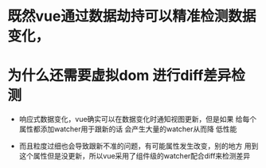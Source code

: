 

# 既然vue通过数据劫持可以精准检测数据变化，
# 为什么还需要虚拟dom 进行diff差异检测

  - 响应式数据变化，vue确实可以在数据变化时通知视图更新，但是如果
    给每个属性都添加watcher用于跟新的话 会产生大量的watcher从而降
    低性能

  - 而且粒度过细也会导致跟新不准的问题，有可能属性发生改变，别的地方
    用到这个属性但是没更新，所以vue采用了组件级的watcher配合diff来检测差异